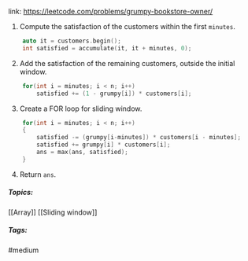 link: https://leetcode.com/problems/grumpy-bookstore-owner/

1. Compute the satisfaction of the customers within the first `minutes`.
```c++
	auto it = customers.begin();
	int satisfied = accumulate(it, it + minutes, 0);
```
2. Add the satisfaction of the remaining customers, outside the initial window.
```c++
	for(int i = minutes; i < n; i++)
		satisfied += (1 - grumpy[i]) * customers[i];
```
3. Create a FOR loop for sliding window.
```c++
	for(int i = minutes; i < n; i++)
	{
		satisfied -= (grumpy[i-minutes]) * customers[i - minutes];
		satisfied += grumpy[i] * customers[i];
		ans = max(ans, satisfied);
	}
```
4. Return `ans`.

##### Topics:
[[Array]] [[Sliding window]]

##### Tags:
#medium 